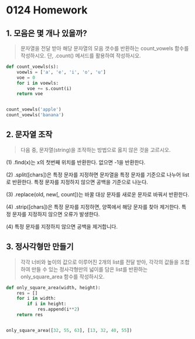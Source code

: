 # 0124 Homework



## 1.  모음은 몇 개나 있을까?

> 문자열을 전달 받아 해당 문자열의 모음 갯수를 반환하는 count_vowels 함수를 작성하시오. 단, .count() 메서드를 활용하여 작성하시오.

``` python
def count_voewls(s):
    voewls = ['a', 'e', 'i', 'o', 'u']
    voe = 0
    for i in voewls:
        voe += s.count(i)
    return voe


count_voewls('apple')
count_voewls('banana')
```



## 2. 문자열 조작

> 다음 중, 문자열(string)을 조작하는 방법으로 옳지 않은 것을 고르시오.

(1) .find(x)는 x의 첫번째 위치를 반환한다. 없으면 -1을 반환한다.

(2) .split([chars])은 특정 문자를 지정하면 문자열을 특정 문자를 기준으로 나누어 list로 반환한다. 특정 문자를 지정하지 않으면 공백을 기준으로 나눈다.

(3) .replace(old, new[, count])는 바꿀 대상 문자를 새로운 문자로 바꿔서 반환한다. 

(4) .strip([chars])은 특정 문자를 지정하면, 양쪽에서 해당 문자를 찾아 제거한다. 특정 문자를 지정하지 않으면 오류가 발생한다.

(4) 특정 문자를 지정하지 않으면 공백을 제거합니다.



## 3. 정사각형만 만들기

> 각각 너비와 높이의 값으로 이루어진 2개의 list를 전달 받아, 각각의 값들을 조합하여 만들 수 있는 정사각형만의 넓이를 담은 list를 반환하는 only_square_area 함수를 작성하시오.

```python
def only_square_area(width, height):
    res = []
    for i in width:
        if i in height:
            res.append(i**2)
    return res


only_square_area([32, 55, 63], [13, 32, 40, 55])
```


